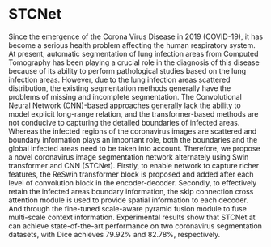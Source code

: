 # STCNet

 Since the emergence of the Corona Virus Disease in 2019 (COVID-19), it has become a serious health problem affecting the human respiratory system. At present, automatic segmentation of lung infection areas from Computed Tomography has been playing a crucial role in the diagnosis of this disease because of its ability to perform pathological studies based on the lung infection areas. However, due to the lung infection areas scattered distribution, the existing segmentation methods generally have the problems of missing and incomplete segmentation. The Convolutional Neural Network (CNN)-based approaches generally lack the ability to model explicit long-range relation, and the transformer-based methods are not conducive to capturing the detailed boundaries of infected areas. Whereas the infected regions of the coronavirus images are scattered and boundary information plays an important role, both the boundaries and the global infected areas need to be taken into account. Therefore, we propose a novel coronavirus image segmentation network alternately using Swin transformer and CNN (STCNet). Firstly, to enable network to capture richer features, the ReSwin transformer block is proposed and added after each level of convolution block in the encoder-decoder. Secondly, to effectively retain the infected areas boundary information, the skip connection cross attention module is used to provide spatial information to each decoder. And through the fine-tuned scale-aware pyramid fusion module to fuse multi-scale context information. Experimental results show that STCNet at can achieve state-of-the-art performance on two coronavirus segmentation datasets, with Dice achieves 79.92% and 82.78%, respectively.
